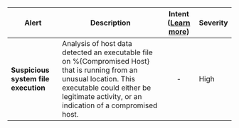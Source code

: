 |Alert|Description|Intent ([Learn more](#intentions))|Severity|
|----|----|:----:|--|
|**Suspicious system file execution**|Analysis of host data detected an executable file on %{Compromised Host} that is running from an unusual location. This executable could either be legitimate activity, or an indication of a compromised host.|-|High|

